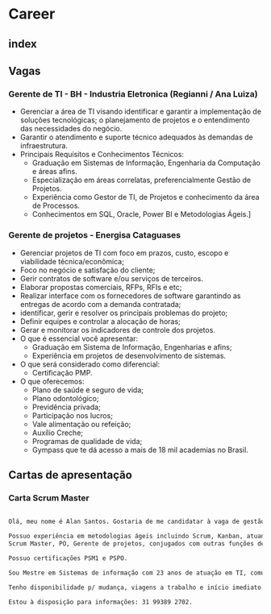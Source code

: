 # Career

## index

## Vagas

### Gerente de TI - BH - Industria Eletronica (Regianni / Ana Luiza)

- Gerenciar a área de TI visando identificar e garantir a implementação de soluções tecnológicas; o planejamento de projetos e o entendimento das necessidades do negócio.  
- Garantir o atendimento e suporte técnico adequados às demandas de infraestrutura.  
- Principais Requisitos e Conhecimentos Técnicos:
  - Graduação em Sistemas de Informação, Engenharia da Computação e áreas afins.
  - Especialização em áreas correlatas, preferencialmente Gestão de Projetos.
  - Experiência como Gestor de TI, de Projetos e conhecimento da área de Processos.
  - Conhecimentos em SQL, Oracle, Power BI e Metodologias Ágeis.]

### Gerente de projetos - Energisa Cataguases
- Gerenciar projetos de TI com foco em prazos, custo, escopo e viabilidade técnica/econômica; 
- Foco no negócio e satisfação do cliente; 
- Gerir contratos de software e/ou serviços de terceiros. 
- Elaborar propostas comerciais, RFPs, RFIs e etc; 
- Realizar interface com os fornecedores de software garantindo as entregas de acordo com a demanda contratada; 
- identificar, gerir e resolver os principais problemas do projeto; 
- Definir equipes e controlar a alocação de horas; 
- Gerar e monitorar os indicadores de controle dos projetos. 
- O que é essencial você apresentar: 
  - Graduação em Sistema de Informação, Engenharias e afins; 
  - Experiência em projetos de desenvolvimento de sistemas. 
- O que será considerado como diferencial: 
  - Certificação PMP. 
- O que oferecemos: 
  - Plano de saúde e seguro de vida; 
  - Plano odontológico; 
  - Previdência privada; 
  - Participação nos lucros; 
  - Vale alimentação ou refeição; 
  - Auxílio Creche; 
  - Programas de qualidade de vida; 
  - Gympass que te dá acesso a mais de 18 mil academias no Brasil.

## Cartas de apresentação

### Carta Scrum Master

```txt

Olá, meu nome é Alan Santos. Gostaria de me candidatar à vaga de gestão de projetos de TI.

Possuo experiência em metodologias ágeis incluindo Scrum, Kanban, atuando nos papéis de:
Scrum Master, PO, Gerente de projetos, conjugados com outras funções de gestão em TI.

Possuo certificações PSM1 e PSPO. 

Sou Mestre em Sistemas de informação com 23 anos de atuação em TI, comunicação oral e escrita superior, inglês para conversação e mindset autodidata. 

Tenho disponibilidade p/ mudança, viagens a trabalho e início imediato. 

Estou à disposição para informações: 31 99389 2702. 
```